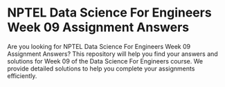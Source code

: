 # NPTEL Data Science For Engineers Week 09 Assignment Answers

Are you looking for NPTEL Data Science For Engineers Week 09 Assignment Answers? This repository will help you find your answers and solutions for Week 09 of the Data Science For Engineers course. We provide detailed solutions to help you complete your assignments efficiently.